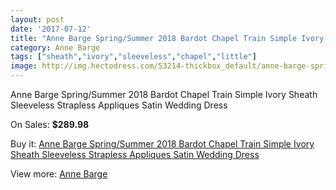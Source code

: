 ```yaml
---
layout: post
date: '2017-07-12'
title: "Anne Barge Spring/Summer 2018 Bardot Chapel Train Simple Ivory Sheath Sleeveless Strapless Appliques Satin Wedding Dress"
category: Anne Barge
tags: ["sheath","ivory","sleeveless","chapel","little"]
image: http://img.hectodress.com/53214-thickbox_default/anne-barge-spring-summer-2018-bardot-chapel-train-simple-ivory-sheath-sleeveless-strapless-appliques-satin-wedding-dress.jpg
---
```

Anne Barge Spring/Summer 2018 Bardot Chapel Train Simple Ivory Sheath Sleeveless Strapless Appliques Satin Wedding Dress

On Sales: **$289.98**
<a href="https://www.hectodress.com/anne-barge/16740-anne-barge-spring-summer-2018-bardot-chapel-train-simple-ivory-sheath-sleeveless-strapless-appliques-satin-wedding-dress.html"><amp-img layout="responsive" width="600" height="600" src="//img.hectodress.com/53214-thickbox_default/anne-barge-spring-summer-2018-bardot-chapel-train-simple-ivory-sheath-sleeveless-strapless-appliques-satin-wedding-dress.jpg" alt="Anne Barge Spring/Summer 2018 Bardot Chapel Train Simple Ivory Sheath Sleeveless Strapless Appliques Satin Wedding Dress 0" /></a>
<a href="https://www.hectodress.com/anne-barge/16740-anne-barge-spring-summer-2018-bardot-chapel-train-simple-ivory-sheath-sleeveless-strapless-appliques-satin-wedding-dress.html"><amp-img layout="responsive" width="600" height="600" src="//img.hectodress.com/53215-thickbox_default/anne-barge-spring-summer-2018-bardot-chapel-train-simple-ivory-sheath-sleeveless-strapless-appliques-satin-wedding-dress.jpg" alt="Anne Barge Spring/Summer 2018 Bardot Chapel Train Simple Ivory Sheath Sleeveless Strapless Appliques Satin Wedding Dress 1" /></a>

Buy it: [Anne Barge Spring/Summer 2018 Bardot Chapel Train Simple Ivory Sheath Sleeveless Strapless Appliques Satin Wedding Dress](https://www.hectodress.com/anne-barge/16740-anne-barge-spring-summer-2018-bardot-chapel-train-simple-ivory-sheath-sleeveless-strapless-appliques-satin-wedding-dress.html "Anne Barge Spring/Summer 2018 Bardot Chapel Train Simple Ivory Sheath Sleeveless Strapless Appliques Satin Wedding Dress")

View more: [Anne Barge](https://www.hectodress.com/340-anne-barge "Anne Barge")